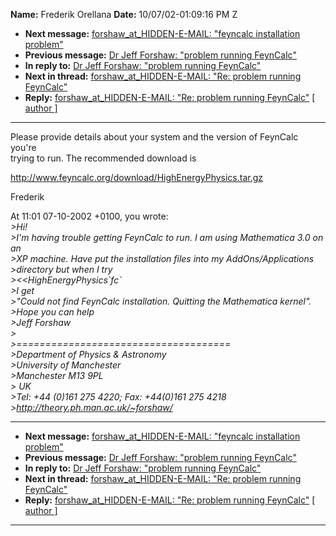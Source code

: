 **Name:** Frederik Orellana
**Date:** 10/07/02-01:09:16 PM Z

  - **Next message:** [forshaw_at_HIDDEN-E-MAIL: "feyncalc installation
    problem"](0100.html)
  - **Previous message:** [Dr Jeff Forshaw: "problem running
    FeynCalc"](0098.html)
  - **In reply to:** [Dr Jeff Forshaw: "problem running
    FeynCalc"](0098.html)
  - **Next in thread:** [forshaw_at_HIDDEN-E-MAIL: "Re: problem running
    FeynCalc"](0101.html)
  - **Reply:** [forshaw_at_HIDDEN-E-MAIL: "Re: problem running
    FeynCalc"](0101.html)
    [[ author ]](author.html#99)

-----

Please provide details about your system and the version of FeynCalc
you're  
trying to run. The recommended download is  

<http://www.feyncalc.org/download/HighEnergyPhysics.tar.gz>  

Frederik  

At 11:01 07-10-2002 +0100, you wrote:  
*\>Hi\!*  
*\>I'm having trouble getting FeynCalc to run. I am using Mathematica
3.0 on an*  
*\>XP machine. Have put the installation files into my
AddOns/Applications*  
*\>directory but when I try*  
*\>\<\<HighEnergyPhysics\`fc\`*  
*\>I get*  
*\>"Could not find FeynCalc installation. Quitting the Mathematica
kernel".*  
*\>Hope you can help*  
*\>Jeff Forshaw*  
*\>*  
*\>=====================================*  
*\>Department of Physics & Astronomy*  
*\>University of Manchester*  
*\>Manchester M13 9PL*  
*\> UK*  
*\>Tel: +44 (0)161 275 4220; Fax: +44(0)161 275 4218*  
*\><http://theory.ph.man.ac.uk/~forshaw/>*  

-----

  - **Next message:** [forshaw_at_HIDDEN-E-MAIL: "feyncalc installation
    problem"](0100.html)
  - **Previous message:** [Dr Jeff Forshaw: "problem running
    FeynCalc"](0098.html)
  - **In reply to:** [Dr Jeff Forshaw: "problem running
    FeynCalc"](0098.html)
  - **Next in thread:** [forshaw_at_HIDDEN-E-MAIL: "Re: problem running
    FeynCalc"](0101.html)
  - **Reply:** [forshaw_at_HIDDEN-E-MAIL: "Re: problem running
    FeynCalc"](0101.html)
    [[ author ]](author.html#99)

-----

